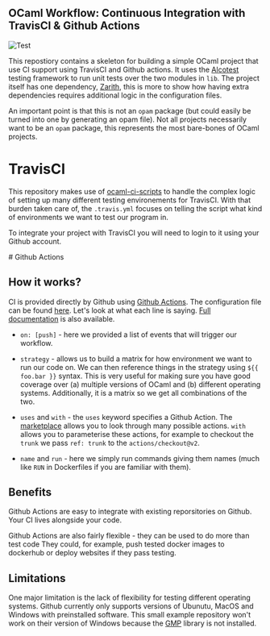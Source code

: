 OCaml Workflow: Continuous Integration with TravisCI & Github Actions 
--------------
![Test](https://github.com/patricoferris/ocaml-workflows-ci-github/workflows/Numbers/badge.svg?branch=trunk&event=push)

This repostiory contains a skeleton for building a simple OCaml project that use CI support using TravisCI and Github actions. It uses the [Alcotest](https://github.com/mirage/alcotest)
testing framework to run unit tests over the two modules in `lib`. The project itself has one dependency, [Zarith](https://github.com/ocaml/Zarith), this is more 
to show how having extra dependencies requires additional logic in the configuration files.

An important point is that this is not an `opam` package (but could easily be turned into one by generating an opam file). Not all projects necessarily want to be 
an `opam` package, this represents the most bare-bones of OCaml projects.


# TravisCI 

This repository makes use of [ocaml-ci-scripts](https://github.com/ocaml/ocaml-ci-scripts) to handle the complex logic of setting up many different testing environements for TravisCI. With that burden taken care of, the `.travis.yml` focuses on telling the script what kind of environments we want to test our program in.

To integrate your project with TravisCI you will need to login to it using your Github account. 

# Github Actions 

## How it works? 

CI is provided directly by Github using [Github Actions](https://github.com/features/actions). The configuration file can be found [here](https://github.com/patricoferris/ocaml-workflows-ci-github/blob/trunk/.github/workflows/test.yml).
Let's look at what each line is saying. [Full documentation](https://docs.github.com/en/actions/configuring-and-managing-workflows/configuring-a-workflow) is also available.  

 - `on: [push]` - here we provided a list of events that will trigger our workflow. 

 - `strategy` - allows us to build a matrix for how environment we want to run our code on. We can then reference things in the strategy using `${{ foo.bar }}` syntax. 
This is very useful for making sure you have good coverage over (a) multiple versions of OCaml and (b) different operating systems. Additionally, it is a matrix so we 
get all combinations of the two.

- `uses` and `with` - the `uses` keyword specifies a Github Action. The [marketplace](https://github.com/marketplace?type=actions) allows you to look through many possible actions. 
`with` allows you to parameterise these actions, for example to checkout the `trunk` we pass `ref: trunk` to the `actions/checkout@v2`. 

- `name` and `run` - here we simply run commands giving them names (much like `RUN` in Dockerfiles if you are familiar with them).

## Benefits 

Github Actions are easy to integrate with existing reporsitories on Github. Your CI lives alongside your code. 

Github Actions are also fairly flexible - they can be used to do more than test code They could, for example, push tested docker images to dockerhub or deploy websites if they pass testing. 

## Limitations

One major limitation is the lack of flexibility for testing different operating systems. Github currently only supports versions of Ubunutu, MacOS and Windows with preinstalled software. This small example repository won't work on their version of Windows because the [GMP](https://gmplib.org/) library is not installed. 
